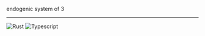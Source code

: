endogenic system of 3

---

![Rust](https://img.shields.io/badge/Rust-black?style=for-the-badge&logo=rust&logoColor=#E57324)
![Typescript](https://img.shields.io/badge/TypeScript-007ACC?style=for-the-badge&logo=typescript&logoColor=white)
